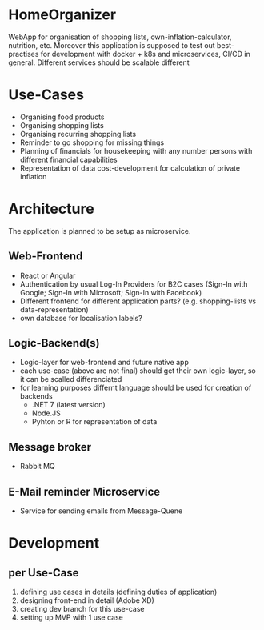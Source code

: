 # HomeOrganizer
WebApp for organisation of shopping lists, own-inflation-calculator,  nutrition, etc.
Moreover this application is supposed to test out best-practises for development with docker + k8s and microservices, CI/CD in general.
Different services should be scalable different

# Use-Cases
- Organising food products
- Organising shopping lists
- Organising recurring shopping lists
- Reminder to go shopping for missing things
- Planning of financials for housekeeping with any number persons with different financial capabilities
- Representation of data cost-development for calculation of private inflation

# Architecture
The application is planned to be setup as microservice. 

## Web-Frontend
- React or Angular
- Authentication by usual Log-In Providers for B2C cases (Sign-In with Google; Sign-In with Microsoft; Sign-In with Facebook)
- Different frontend for different application parts? (e.g. shopping-lists vs data-representation)
- own database for localisation labels?

## Logic-Backend(s)
- Logic-layer for web-frontend and future native app
- each use-case (above are not final) should get their own logic-layer, so it can be scalled differenciated 
- for learning purposes differnt language should be used for creation of backends
  - .NET 7 (latest version)
  - Node.JS
  - Pyhton or R for representation of data 

## Message broker
- Rabbit MQ

## E-Mail reminder Microservice
- Service for sending emails from Message-Quene

# Development
## per Use-Case
1. defining use cases in details (defining duties of application)
2. designing front-end in detail (Adobe XD)
3. creating dev branch for this use-case
4. setting up MVP with 1 use case
